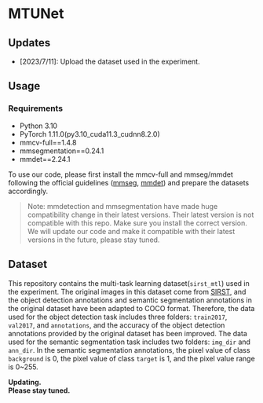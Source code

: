 
# MTUNet

## Updates
- [2023/7/11]: Upload the dataset used in the experiment.

## Usage
### Requirements
- Python 3.10
- PyTorch 1.11.0(py3.10_cuda11.3_cudnn8.2.0)
- mmcv-full==1.4.8
- mmsegmentation==0.24.1
- mmdet==2.24.1

To use our code, please first install the mmcv-full and mmseg/mmdet following the official guidelines ([mmseg](https://mmsegmentation.readthedocs.io/zh_CN/latest/get_started.html#id2), [mmdet](https://mmdetection.readthedocs.io/zh_CN/latest/get_started.html#id2)) and prepare the datasets accordingly.
> Note: mmdetection and mmsegmentation have made huge compatibility change in their latest versions. Their latest version is not compatible with this repo. Make sure you install the correct version. We will update our code and make it compatible with their latest versions in the future, please stay tuned.

## Dataset
This repository contains the multi-task learning dataset(`sirst_mtl`) used in the experiment. The original images in this dataset come from [SIRST](https://github.com/YimianDai/sirst), and the object detection annotations and semantic segmentation annotations in the original dataset have been adapted to COCO format. Therefore, the data used for the object detection task includes three folders: `train2017`, `val2017`, and `annotations`, and the accuracy of the object detection annotations provided by the original dataset has been improved. The data used for the semantic segmentation task includes two folders: `img_dir` and `ann_dir`. In the semantic segmentation annotations, the pixel value of class `background` is 0, the pixel value of class `target` is 1, and the pixel value range is 0~255.

**Updating.   
Please stay tuned.**